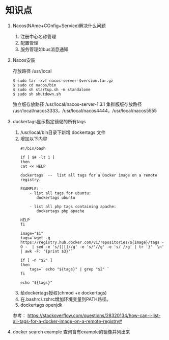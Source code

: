 # 知识点

1. Nacos(NAme+COnfig+Service)解决什么问题
   
   1. 注册中心名称管理
   1. 配置管理
   1. 服务管理如bus消息通知

1. Nacos安装
   
   存放路径 /usr/local
    ```
    $ sudo tar -xvf nacos-server-$version.tar.gz
    $ sudo cd nacos/bin
    $ sudo sh startup.sh -m standalone
    $ sudo sh shutdown.sh
    ```
   独立版存放路径 /usr/local/nacos-server-1.3.1
   集群版版存放路径 /usr/local/nacos3333，/usr/local/nacos4444，/usr/local/nacos5555

    
1. dockertags显示指定镜偈的所有tags
    1. /usr/local/bin目录下新增 dockertags 文件
    1. 增加以下内容
        ```
        #!/bin/bash
        
        if [ $# -lt 1 ]
        then
        cat << HELP
        
        dockertags  --  list all tags for a Docker image on a remote registry.
        
        EXAMPLE: 
            - list all tags for ubuntu:
               dockertags ubuntu
        
            - list all php tags containing apache:
               dockertags php apache
        
        HELP
        fi
        
        image="$1"
        tags=`wget -q https://registry.hub.docker.com/v1/repositories/${image}/tags -O -  | sed -e 's/[][]//g' -e 's/"//g' -e 's/ //g' | tr '}' '\n'  | awk -F: '{print $3}'`
        
        if [ -n "$2" ]
        then
            tags=` echo "${tags}" | grep "$2" `
        fi
        
        echo "${tags}"
        ```
    1. 给dockertags授权(chmod +x dockertags)
    1. 在.bashrc/.zshrc增加环境变量到PATH路径。
    1. dockertags openjdk
    
    参考： https://stackoverflow.com/questions/28320134/how-can-i-list-all-tags-for-a-docker-image-on-a-remote-registry#
   
1. docker search example 查询含有example的镜像并列出来
